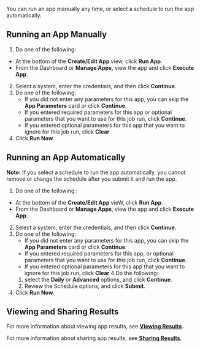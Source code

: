 You can run an app manually any time, or select a schedule to run the app automatically. 

## Running an App Manually

1. Do one of the following:
  *  At the bottom of the **Create/Edit App** view, click **Run App**.
  *  From the Dashboard or **Manage Apps**, view the app and click **Execute App**. 
2. Select a system, enter the credentials, and then click **Continue**.
3. Do one of the following:
   * If you did not enter any parameters for this app, you can skip the **App Parameters** card or click **Continue**.
   * If you entered required parameters for this app or optional parameters that you want to use for this job run, click **Continue**.
   * If you entered optional parameters for this app that you want to ignore for this job run, click **Clear**
5. Click **Run Now**.

## Running an App Automatically  

**Note:**  If you select a schedule to run the app automatically, you cannot remove or change the schedule after you submit it and run the app.

1. Do one of the following::
  *  At the bottom of the **Create/Edit App** vieW, click **Run App**.
  *  From the Dashboard or **Manage Apps**, view the app and click **Execute App**. 
2. Select a system, enter the credentials, and then click **Continue**.
3. Do one of the following:
   * If you did not enter any parameters for this app, you can skip the **App Parameters** card or click **Continue**.
   * If you entered required parameters for this app, or optional parameters that you want to use for this job run, click **Continue**.
   * If you entered optional parameters for this app that you want to ignore for this job run, click **Clear**
4.Do the following:
   1.  select the **Daily** or **Advanced** options, and click **Continue**.
   2.  Review the Schedule options, and click **Submit**.
5. Click **Run Now**.

## Viewing and Sharing Results

For more information about viewing app results, see **[Viewing Results](viewing-results.md)**.

For more information about sharing app results, see **[Sharing Results](sharing-results.md)**.
